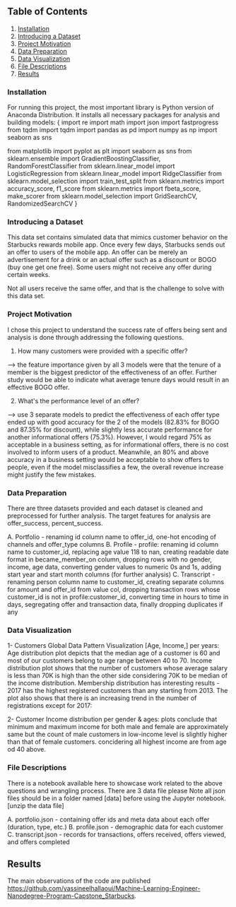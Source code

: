 ## Table of Contents
1. [Installation](#installation)
2. [Introducing a Dataset](#dataset-introduction)
3. [Project Motivation](#project-motivation)
4. [Data Preparation](#data-preparation)
5. [Data Visualization](#data-visualization)
6. [File Descriptions](#files)
7. [Results](#results)

### Installation <a name="installation"></a>
For running this project, the most important library is Python version of Anaconda Distribution. It installs all necessary packages for analysis and building models:
{
import re
import math
import json
import fastprogress
from tqdm import tqdm
import pandas as pd
import numpy as np
import seaborn as sns

from matplotlib import pyplot as plt
import seaborn as sns
from sklearn.ensemble import GradientBoostingClassifier, RandomForestClassifier
from sklearn.linear_model import LogisticRegression
from sklearn.linear_model import RidgeClassifier
from sklearn.model_selection import train_test_split
from sklearn.metrics import accuracy_score, f1_score
from sklearn.metrics import fbeta_score, make_scorer
from sklearn.model_selection import GridSearchCV, RandomizedSearchCV
}
 
### Introducing a Dataset <a name="dataset-introduction"></a>
This data set contains simulated data that mimics customer behavior on the Starbucks rewards mobile app. Once every few days, Starbucks sends out an offer to users of the mobile app. An offer can be merely an advertisement for a drink or an actual offer such as a discount or BOGO (buy one get one free). Some users might not receive any offer during certain weeks.

Not all users receive the same offer, and that is the challenge to solve with this data set.

### Project Motivation <a name="project-motivation"></a>
I chose this project to understand the success rate of offers being sent and analysis is done through addressing the following questions.
1. How many customers were provided with a specific offer? 

--> the feature importance given by all 3 models were that the tenure of a member is the biggest predictor of the effectiveness of an offer. Further study would be able to indicate what average tenure days would result in an effective BOGO offer.

2. What's the performance level of an offer?

-->  use 3 separate models to predict the effectiveness of each offer type ended up with good accuracy for the 2 of the models (82.83% for BOGO and 87.35% for discount), while slightly less accurate performance for another informational offers (75.3%). However, I would regard 75% as acceptable in a business setting, as for informational offers, there is no cost involved to inform users of a product. Meanwhile, an 80% and above accuracy in a business setting would be acceptable to show offers to people, even if the model misclassifies a few, the overall revenue increase might justify the few mistakes.

### Data Preparation <a name="data-preparation"></a>
There are three datasets provided and each dataset is cleaned and preprocessed for further analysis. The target features for analysis are offer_success, percent_success.

A. Portfolio - renaming id column name to offer_id, one-hot encoding of channels and offer_type columns
B. Profile - profile: renaming id column name to customer_id, replacing age value 118 to nan, creating readable date format in became_member_on column, dropping rows with no gender, income, age data, converting gender values to numeric 0s and 1s, adding start year and start month columns (for further analysis)
C. Transcript - renaming person column name to customer_id, creating separate columns for amount and offer_id from value col, dropping transaction rows whose customer_id is not in profile:customer_id, converting time in hours to time in days, segregating offer and transaction data, finally dropping duplicates if any

### Data Visualization <a name="data-visualization"></a>
1- Customers Global Data Pattern Visualization [Age, Income,] per years: Age distribution plot depicts that the median age of a customer is 60 and most of our customers belong to age range between 40 to 70. Income distribution plot shows that the number of customers whose average salary is less than 70K is high than the other side considering 70K to be median of the income distribution. Membership distribution has interesting results - 2017 has the highest registered customers than any starting from 2013. The plot also shows that there is an increasing trend in the number of registrations except for 2017:

2- Customer Income distribution per gender & ages: plots conclude that minimum and maximum income for both male and female are approximately same but the count of male customers in low-income level is slightly higher than that of female customers. concidering all highest income are from age od 40 above.

### File Descriptions <a name="files"></a>
There is a notebook available here to showcase work related to the above questions and wrangling process. There are 3 data file
please Note all json files should be in a folder named [data] before using the Jupyter notebook. [unzip the data file]

A. portfolio.json - containing offer ids and meta data about each offer (duration, type, etc.)
B. profile.json - demographic data for each customer
C. transcript.json - records for transactions, offers received, offers viewed, and offers completed

## Results<a name="results"></a>
The main observations of the code are published https://github.com/yassineelhallaoui/Machine-Learning-Engineer-Nanodegree-Program-Capstone_Starbucks.
